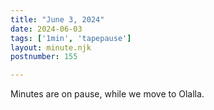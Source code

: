 ```yaml
---
title: "June 3, 2024"
date: 2024-06-03
tags: ['1min', 'tapepause']
layout: minute.njk
postnumber: 155

---
```


Minutes are on pause, while we move to Olalla.